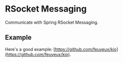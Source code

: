 # RSocket Messaging

Communicate with Spring RSocket Messaging.

## Example

Here's a good example: [https://github.com/feuyeux/kio](https://github.com/feuyeux/kio).

